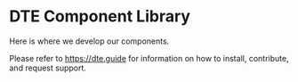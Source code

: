 # DTE Component Library

Here is where we develop our components.

Please refer to https://dte.guide for information on how to install, contribute, and request support.
